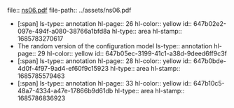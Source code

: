 file:: [ns06.pdf](../assets/ns06.pdf)
file-path:: ../assets/ns06.pdf

- [:span]
  ls-type:: annotation
  hl-page:: 26
  hl-color:: yellow
  id:: 647b02e2-097e-494f-a080-38766a1bfd8a
  hl-type:: area
  hl-stamp:: 1685783270617
- The random version of the configuration model
  ls-type:: annotation
  hl-page:: 29
  hl-color:: yellow
  id:: 647b05ec-3199-41c1-a38d-9deed6ff9c3f
- [:span]
  ls-type:: annotation
  hl-page:: 28
  hl-color:: yellow
  id:: 647b0bde-4d0f-4f97-9ad4-ef60f9c15923
  hl-type:: area
  hl-stamp:: 1685785579463
- [:span]
  ls-type:: annotation
  hl-page:: 33
  hl-color:: yellow
  id:: 647b10c5-48a7-4334-a47e-17866b9d61db
  hl-type:: area
  hl-stamp:: 1685786836923
